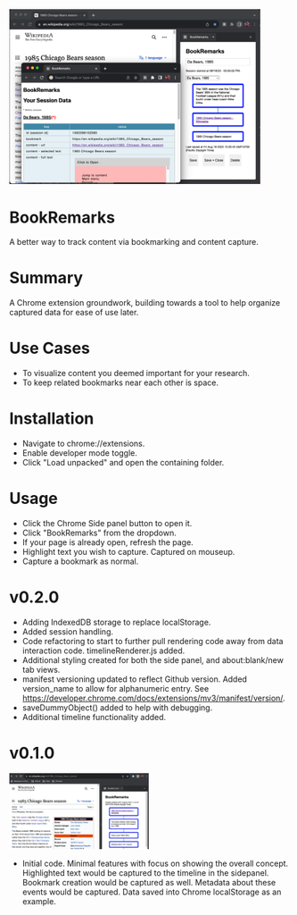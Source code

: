 <img src="images/bookremarks-v2.png" width="450">

# BookRemarks

A better way to track content via bookmarking and content capture.

# Summary

A Chrome extension groundwork, building towards a tool to help organize captured data for ease of use later.

# Use Cases

- To visualize content you deemed important for your research.
- To keep related bookmarks near each other is space.

# Installation

- Navigate to chrome://extensions.
- Enable developer mode toggle.
- Click "Load unpacked" and open the containing folder.

# Usage

- Click the Chrome Side panel button to open it.
- Click "BookRemarks" from the dropdown.
- If your page is already open, refresh the page.
- Highlight text you wish to capture. Captured on mouseup.
- Capture a bookmark as normal.

# v0.2.0

- Adding IndexedDB storage to replace localStorage.
- Added session handling.
- Code refactoring to start to further pull rendering code away from data interaction code. timelineRenderer.js added.
- Additional styling created for both the side panel, and about:blank/new tab views.
- manifest versioning updated to reflect Github version. Added version_name to allow for alphanumeric entry. See https://developer.chrome.com/docs/extensions/mv3/manifest/version/.
- saveDummyObject() added to help with debugging.
- Additional timeline functionality added.

# v0.1.0

<img src="images/bookremarks session view-v1.png" width="250">

- Initial code. Minimal features with focus on showing the overall concept. Highlighted text would be captured to the timeline in the sidepanel. Bookmark creation would be captured as well. Metadata about these events would be captured. Data saved into Chrome localStorage as an example.

